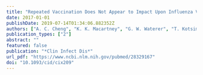 ```yaml
---
title: "Repeated Vaccination Does Not Appear to Impact Upon Influenza Vaccine Effectiveness Against Hospitalization With Confirmed Influenza"
date: 2017-01-01
publishDate: 2019-07-14T01:34:06.882352Z
authors: ["A. C. Cheng", "K. K. Macartney", "G. W. Waterer", "T. Kotsimbos", "P. M. Kelly", "C. C. Blyth", "Investigators Influenza Complications Alert Network"]
publication_types: ["2"]
abstract: ""
featured: false
publication: "*Clin Infect Dis*"
url_pdf: "https://www.ncbi.nlm.nih.gov/pubmed/28329167"
doi: "10.1093/cid/cix209"
---
```



